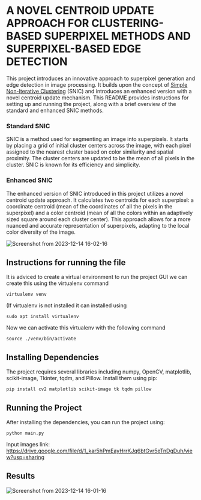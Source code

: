 # A NOVEL CENTROID UPDATE APPROACH FOR CLUSTERING-BASED SUPERPIXEL METHODS AND SUPERPIXEL-BASED EDGE DETECTION
This project introduces an innovative approach to superpixel generation and edge detection in image processing. It builds upon the concept of [Simple Non-Iterative Clustering](https://openaccess.thecvf.com/content_cvpr_2017/papers/Achanta_Superpixels_and_Polygons_CVPR_2017_paper.pdf) (SNIC) and introduces an enhanced version with a novel centroid update mechanism. This README provides instructions for setting up and running the project, along with a brief overview of the standard and enhanced SNIC methods.

### Standard SNIC
SNIC is a method used for segmenting an image into superpixels. It starts by placing a grid of initial cluster centers across the image, with each pixel assigned to the nearest cluster based on color similarity and spatial proximity. The cluster centers are updated to be the mean of all pixels in the cluster. SNIC is known for its efficiency and simplicity.

### Enhanced SNIC
The enhanced version of SNIC introduced in this project utilizes a novel centroid update approach. It calculates two centroids for each superpixel: a coordinate centroid (mean of the coordinates of all the pixels in the superpixel) and a color centroid (mean of all the colors within an adaptively sized square around each cluster center). This approach allows for a more nuanced and accurate representation of superpixels, adapting to the local color diversity of the image.

![Screenshot from 2023-12-14 16-02-16](https://github.com/rhuthik/Improved-SNIC/assets/59531096/3bd0f17d-a4bc-4ee3-997c-5bc8b519fd7e)

## Instructions for running the file
It is adviced to create a virtual environment to run the project GUI
we can create this using the virtualenv command
```
virtualenv venv
```
(If virtualenv is not installed it can installed using 
```
sudo apt install virtualenv
```
Now we can activate this virtualenv with the following command
```
source ./venv/bin/activate
```
## Installing Dependencies
The project requires several libraries including numpy, OpenCV, matplotlib, scikit-image, Tkinter, tqdm, and Pillow. Install them using pip:
```
pip install cv2 matplotlib scikit-image tk tqdm pillow
```
## Running the Project
After installing the dependencies, you can run the project using:
```
python main.py
```

Input images link: https://drive.google.com/file/d/1_kar5hPmEayHrrKJq6btGvr5eTnDgDuh/view?usp=sharing

## Results
![Screenshot from 2023-12-14 16-01-16](https://github.com/rhuthik/Improved-SNIC/assets/59531096/8bb662ee-5bc0-481b-b13b-057275ccf4bd)

